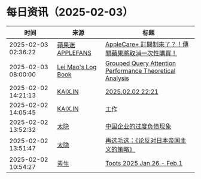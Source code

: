 ﻿# 每日资讯（2025-02-03）

|时间|来源|标题|
|---|---|---|
|2025-02-03 02:36:22|[蘋果迷 APPLEFANS](https://applefans.today/feed/)|[AppleCare+ 訂閱制來了？！傳聞蘋果將取消一次性購買！](https://applefans.today/2025-02-apple-maybe-will-change-applecare-plus-policy/)|
|2025-02-03 08:00:00|[Lei Mao's Log Book](https://leimao.github.io/atom.xml)|[Grouped Query Attention Performance Theoretical Analysis](https://leimao.github.io/blog/Grouped-Query-Attention-Performance-Theoretical-Analysis/)|
|2025-02-02 14:21:13|[KAIX.IN](https://kaix.in/feed/)|[2025.02.02 22:21](https://kaix.in/2025/0203-read/)|
|2025-02-02 14:05:45|[KAIX.IN](https://kaix.in/feed/)|[工作](https://kaix.in/2025/0202-work/)|
|2025-02-02 13:52:32|[太隐](https://wangyurui.com/feed.xml)|[中国企业的过度负债现象](https://wangyurui.com/posts/qi-ye-guo-du-fu-zhai-na-xie-shi-er-0429e3e3)|
|2025-02-02 13:51:47|[太隐](https://wangyurui.com/feed.xml)|[再选毛选：《论反对日本帝国主义的策略》](https://wangyurui.com/posts/zai-xuan-mao-xuan-lun-fan-dui-ri-ben-di-guo-zhu-344b25a4)|
|2025-02-02 10:54:27|[素生](http://z.arlmy.me/atom.xml)|[Toots 2025 Jan.26 - Feb.1](http://z.arlmy.me/posts/MastodonArchives/2025/MastodonTootsArchives_20250201/)|
